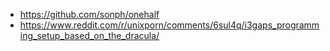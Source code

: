 - https://github.com/sonph/onehalf
- https://www.reddit.com/r/unixporn/comments/6sul4q/i3gaps_programming_setup_based_on_the_dracula/
